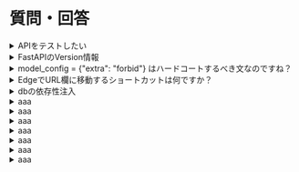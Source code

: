 # 質問・回答

<details><summary>APIをテストしたい</summary>

## Q.
FastAPIでmain.pyをこのようにつくりました。しかしuvicornでテスト時にhttp://127.0.0.1:8000/に続けて、どのように入力すればよいですか？APIのテストをしたい。
>from datetime import datetime, time, timedelta 
>from typing import Union 
>from uuid import UUID 
>from fastapi import Body, FastAPI 
>app = FastAPI() 
>@app.put("/items/{item_id}") 
>async def read_items( item_id: UUID, start_datetime: datetime = Body(), end_datetime: datetime = Body(), process_after: 
>timedelta = Body(), repeat_at: Union[time, None] = Body(default=None), ): start_process = start_datetime + process_after duration = end_datetime start_process return { "item_id": item_id, "start_datetime": start_datetime, "end_datetime": end_datetime, "process_after": process_after, "repeat_at": repeat_at, "start_process": start_process, "duration": duration, }

## A.
FastAPIで作成したAPIをテストするために、以下の手順を参考にしてください。

まず、`uvicorn`を使ってFastAPIアプリケーションを起動します。ターミナルで以下のコマンドを実行します：

```bash
uvicorn main:app --reload
```

このコマンドは、`main.py`ファイルの中にある`app`オブジェクト（FastAPIアプリケーション）を起動します。`--reload`オプションは、コードを変更すると自動的にサーバーが再起動するようにします。

サーバーが起動すると、`http://127.0.0.1:8000` でアクセスできるようになります。

次に、APIをテストするために、`PUT`リクエストを送信する必要があります。例えば、以下のようなJSONデータを使用します：

```json
{
  "start_datetime": "2025-01-16T10:00:00Z",
  "end_datetime": "2025-01-16T12:00:00Z",
  "process_after": 3600,  // 1 hour in seconds
  "repeat_at": "10:30:00" // Optional
}
```

このデータを `http://127.0.0.1:8000/items/{item_id}` に送信します。ここで、`{item_id}` はUUID形式のIDです。

`curl`コマンドを使用してリクエストを送信する場合の例を示します：

```bash
curl -X PUT "http://127.0.0.1:8000/items/123e4567-e89b-12d3-a456-426614174000" -H "Content-Type: application/json" -d @data.json
```

ここで、`data.json`は先ほどのJSONデータが入っているファイルです。

あるいは、PostmanやInsomniaなどのAPIテストツールを使用して、リクエストを作成することもできます。これらのツールでは、リクエストのURL、メソッド（PUT）、ヘッダー（Content-Type: application/json）、およびボディ（JSONデータ）を設定することで、簡単にテストが行えます。

もし他に詳しく知りたいことや、疑問があれば教えてくださいね。😊

</details>

<details><summary>FastAPIのVersion情報</summary>

## Q.
自分の使っているFastAPIのヴァージョンはどこでわかりますか？

## A.
FastAPIのバージョンを確認するには、いくつかの方法があります。

1. **コマンドラインから確認する方法**:
   ターミナルまたはコマンドプロンプトで次のコマンドを実行します：

   ```bash
   pip show fastapi
   ```

   これにより、FastAPIのバージョン情報やインストール場所などの詳細が表示されます。出力の中の`Version`フィールドにバージョン番号が記載されています。

2. **Pythonスクリプト内で確認する方法**:
   Pythonスクリプト内でFastAPIのバージョンを確認することもできます。以下のコードを実行して、バージョンを表示します：

   ```python
   import fastapi
   print(fastapi.__version__)
   ```

   このコードを実行すると、現在インストールされているFastAPIのバージョンが表示されます。

これらの方法で、簡単にFastAPIのバージョンを確認することができます。お試しください！他にも質問があれば、どうぞ教えてくださいね。😊

</details>

<details><summary>model_config = {"extra": "forbid"} はハードコートするべき文なのですね？</summary>

## Q.
model_config = {"extra": "forbid"} はハードコートするべき文なのですね？

## A.
`model_config = {"extra": "forbid"}` は、Pydanticモデルに対して余分なフィールドを許可しない設定を行うための重要な設定です。しかし、すべての状況で必ずしもハードコードする必要はありません。状況に応じて柔軟に使用することが望ましいです。

例えば、次の場合にはハードコードすることをおすすめします：
1. **セキュリティの確保**：予期しないフィールドがデータに含まれている場合、エラーを発生させることでセキュリティを強化することができます。
2. **データの一貫性**：特定のフィールドのみを受け入れることで、データの一貫性を維持しやすくなります。

ただし、柔軟性が必要な場合には、設定を変更することも検討してください。例えば、開発やデバッグ段階でより多くの情報を受け入れる必要がある場合は、`extra: "allow"` に設定することもあります。

Pydanticの設定オプションについてもっと詳しく知りたい場合は、[Pydanticの公式ドキュメント](https://pydantic-docs.helpmanual.io/)を参照してください。

どうでしょうか、他にも質問があれば教えてください！


</details>

<details><summary>EdgeでURL欄に移動するショートカットは何ですか？</summary>

## Q.
EdgeでURL欄に移動するショートカットは何ですか？

## A.
EdgeでURL欄に移動するショートカットは、通常「Ctrl + L」です。これでブラウザのアドレスバーに焦点が当たり、キーボードでURLを簡単に入力できます。

他に何かお手伝いできることがありますか？


</details>

<details><summary>dbの依存性注入</summary>

## Q.
このようなコードは依存性注入で使いますか？ 
```python
 async def get_db(): db = DBSession() try: yield db finally: db.close()
```
## A.
はい、このコードは依存性注入に使うことができます。`get_db`関数はデータベースセッションを生成し、そのセッションを外部のコードに渡すためのコンテキストマネージャーとして機能します。これにより、データベースセッションの管理を外部のコードから行うことができ、テストや再利用が容易になります。

例えば、以下のように依存性注入を使用して、データベースセッションを関数に渡すことができます：

```python
async def some_function(db):
    # データベースセッションを使用して何かを行う
    result = await db.query("SELECT * FROM some_table")
    return result

async def main():
    db = await get_db()
    result = await some_function(db)
    print(result)
```

このようにすることで、`some_function`はデータベースセッションを引数として受け取り、そのセッションを使用してデータベース操作を行います。これにより、テスト時には別のデータベースセッションを注入することができ、実際のデータベースとは独立してテストを行うことができます。

何か他に質問がありますか？

もちろんです！もう一度説明しますね。

依存性注入とは、コードの依存関係を外部から注入する手法です。これにより、コードのテストや再利用が容易になります。例えば、データベースセッションを外部から注入することで、テスト時には実際のデータベースとは独立してテストを行うことができます。

具体的には、以下のような手順で依存性注入を行います：

1. **コンテキストマネージャーを作成**: `get_db`関数はデータベースセッションを生成し、そのセッションを外部のコードに渡すためのコンテキストマネージャーとして機能します。

2. **依存性を注入**: `some_function`関数はデータベースセッションを引数として受け取り、そのセッションを使用してデータベース操作を行います。

3. **テスト時の別のセッションの使用**: テスト時には、`get_db`関数を使って別のデータベースセッションを注入し、実際のデータベースとは独立してテストを行います。

以下は具体的なコード例です：

```python
async def get_db():
    db = DBSession()
    try:
        yield db
    finally:
        await db.close()

async def some_function(db):
    # データベースセッションを使用して何かを行う
    result = await db.query("SELECT * FROM some_table")
    return result

async def main():
    db = await get_db()
    result = await some_function(db)
    print(result)
```

このようにすることで、`some_function`はデータベースセッションを引数として受け取り、そのセッションを使用してデータベース操作を行います。これにより、テスト時には別のデータベースセッションを注入することができ、実際のデータベースとは独立してテストを行うことができます。

何か他に質問がありますか？


</details>

<details><summary>aaa</summary>

## Q.


## A.


</details>

<details><summary>aaa</summary>

## Q.


## A.


</details>

<details><summary>aaa</summary>

## Q.


## A.


</details>

<details><summary>aaa</summary>

## Q.


## A.


</details>

<details><summary>aaa</summary>

## Q.


## A.


</details>

<details><summary>aaa</summary>

## Q.


## A.


</details>

<details><summary>aaa</summary>

## Q.


## A.


</details>